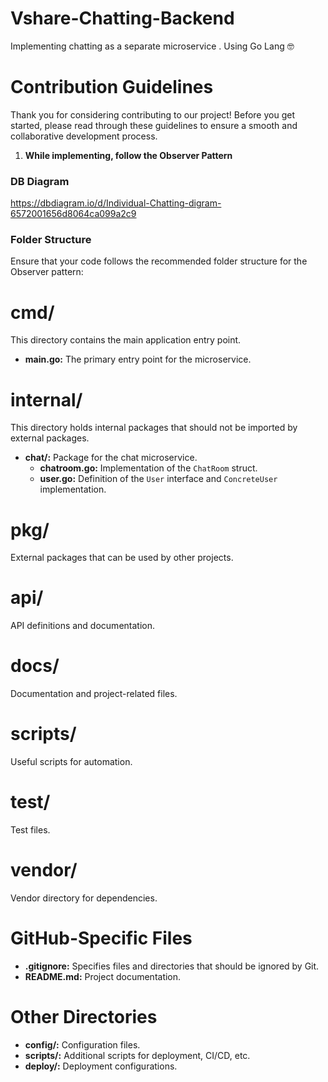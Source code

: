 # Vshare-Chatting-Backend
Implementing chatting as a separate microservice . Using Go Lang 🤓

# Contribution Guidelines

Thank you for considering contributing to our project! Before you get started, please read through these guidelines to ensure a smooth and collaborative development process.

1. **While implementing, follow the Observer Pattern**


### DB Diagram
https://dbdiagram.io/d/Individual-Chatting-digram-6572001656d8064ca099a2c9

### Folder Structure

Ensure that your code follows the recommended folder structure for the Observer pattern:

# cmd/

This directory contains the main application entry point.

- **main.go:** The primary entry point for the microservice.

# internal/

This directory holds internal packages that should not be imported by external packages.

- **chat/:** Package for the chat microservice.
  - **chatroom.go:** Implementation of the `ChatRoom` struct.
  - **user.go:** Definition of the `User` interface and `ConcreteUser` implementation.

# pkg/

External packages that can be used by other projects.

# api/

API definitions and documentation.

# docs/

Documentation and project-related files.

# scripts/

Useful scripts for automation.

# test/

Test files.

# vendor/

Vendor directory for dependencies.

# GitHub-Specific Files

- **.gitignore:** Specifies files and directories that should be ignored by Git.
- **README.md:** Project documentation.



# Other Directories

- **config/:** Configuration files.
- **scripts/:** Additional scripts for deployment, CI/CD, etc.
- **deploy/:** Deployment configurations.
